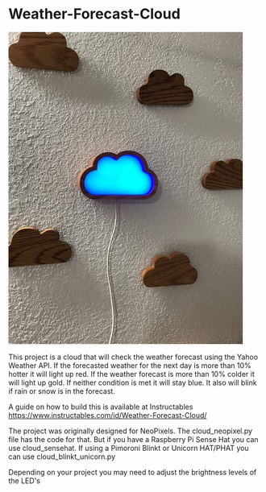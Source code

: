 # Weather-Forecast-Cloud

![Clouds](clouds.png)

This project is a cloud that will check the weather forecast using the Yahoo Weather API. If the forecasted weather for the next day is more than 10% hotter it will light up red. If the weather forecast is more than 10% colder it will light up gold. If neither condition is met it will stay blue. It also will blink if rain or snow is in the forecast.

A guide on how to build this is available at Instructables https://www.instructables.com/id/Weather-Forecast-Cloud/

The project was originally designed for NeoPixels. The cloud_neopixel.py file has the code for that. But if you have a Raspberry Pi Sense Hat you can use cloud_sensehat.  If using a Pimoroni Blinkt or Unicorn HAT/PHAT you can use cloud_blinkt_unicorn.py

Depending on your project you may need to adjust the brightness levels of the LED's
